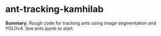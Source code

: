 # ant-tracking-kamhilab

__Summary__: Rough code for tracking ants using image segmentation and YOLOv4. See ants.ipynb to start.
